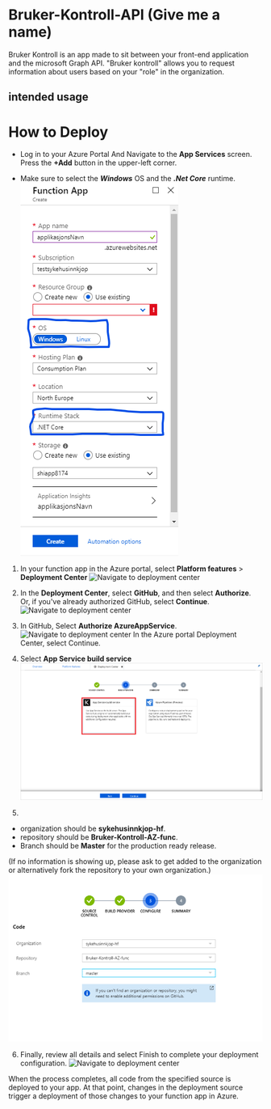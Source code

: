 # Bruker-Kontroll-API (Give me a name)
Bruker Kontroll is an app made to sit between your front-end application and the microsoft Graph API. "Bruker kontroll" allows you to request information about users based on your "role" in the organization.

## intended usage


# How to Deploy



* Log in to your Azure Portal And Navigate to the **App Services** screen. Press the **+Add** button in the upper-left corner. 

* Make sure to select the ***Windows*** OS and the ***.Net Core*** runtime.
![Create a Function](/docs/img/createFunctionApp.PNG)



1. In your function app in the Azure portal, select **Platform features** > **Deployment Center**
![Navigate to deployment center](/docs/img/navigateDeployment.jpg)

2. In the **Deployment Center**, select **GitHub**, and then select **Authorize**. Or, if you've already authorized GitHub, select **Continue**.
![Navigate to deployment center](/docs/img/selectGithub.png)

3. In GitHub, Select **Authorize AzureAppService**.
![Navigate to deployment center](/docs/img/authorize.png)
In the Azure portal Deployment Center, select Continue.

4. Select **App Service build service** 
![Navigate to deployment center](/docs/img/build.png)

5. 
* organization should be **sykehusinnkjop-hf**. 
* repository should be **Bruker-Kontroll-AZ-func**. 
* Branch should be **Master** for the production ready release.

(If no information is showing up, please ask to get added to the organization or alternatively fork the repository to your own organization.)
![Navigate to deployment center](/docs/img/selectRepository.png)

6. Finally, review all details and select Finish to complete your deployment configuration.
![Navigate to deployment center](/docs/img/summary.png)

When the process completes, all code from the specified source is deployed to your app. At that point, changes in the deployment source trigger a deployment of those changes to your function app in Azure.






